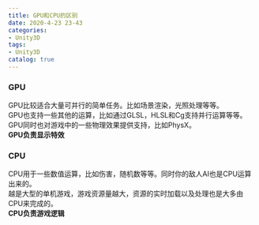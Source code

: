 ```yaml
---
title: GPU和CPU的区别
date: 2020-4-23 23-43
categories:
- Unity3D
tags:
- Unity3D
catalog: true
---
```


### GPU

GPU比较适合大量可并行的简单任务。比如场景渲染，光照处理等等。  
GPU也支持一些其他的运算，比如通过GLSL，HLSL和Cg支持并行运算等等。  
GPU同时也对游戏中的一些物理效果提供支持，比如PhysX。  
**GPU负责显示特效**

### CPU

CPU用于一些数值运算，比如伤害，随机数等等。同时你的敌人AI也是CPU运算出来的。  
越是大型的单机游戏，游戏资源量越大，资源的实时加载以及处理也是大多由CPU来完成的。  
**CPU负责游戏逻辑**
